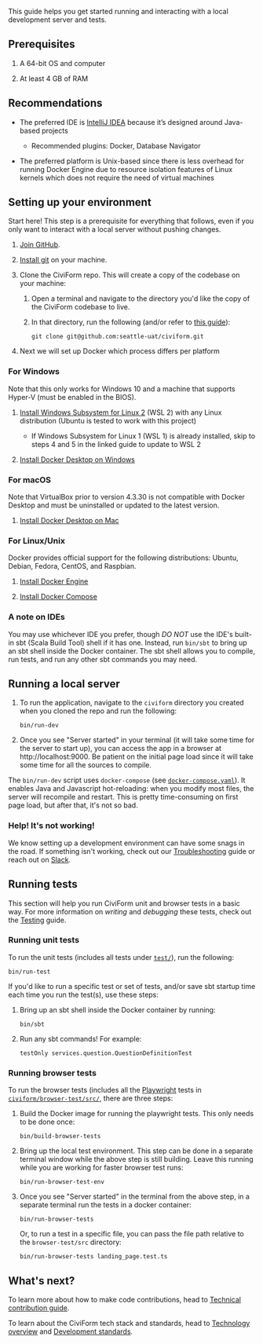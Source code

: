 This guide helps you get started running and interacting with a local development server and tests.

## Prerequisites

1. A 64-bit OS and computer

1. At least 4 GB of RAM

## Recommendations

* The preferred IDE is [IntelliJ IDEA](https://www.jetbrains.com/idea/download/) because it’s designed around Java-based projects

    * Recommended plugins: Docker, Database Navigator

* The preferred platform is Unix-based since there is less overhead for running Docker Engine due to resource isolation features of Linux kernels which does not require the need of virtual machines 

## Setting up your environment

Start here! This step is a prerequisite for everything that follows, even if you only want to interact with a local server without pushing changes.

1. [Join GitHub](https://github.com/join).

1. [Install git](https://github.com/git-guides/install-git) on your machine.

1. Clone the CiviForm repo. This will create a copy of the codebase on your machine:

    1. Open a terminal and navigate to the directory you'd like the copy of the CiviForm codebase to live.
    1. In that directory, run the following (and/or refer to
       [this guide](https://docs.github.com/en/github/creating-cloning-and-archiving-repositories/cloning-a-repository)):

           git clone git@github.com:seattle-uat/civiform.git

1. Next we will set up Docker which process differs per platform


### For Windows

Note that this only works for Windows 10 and a machine that supports Hyper-V (must be enabled in the BIOS).

1. [Install Windows Subsystem for Linux 2](https://docs.microsoft.com/en-us/windows/wsl/install-win10) (WSL 2) with any Linux distribution (Ubuntu is tested to work with this project)
    * If Windows Subsystem for Linux 1 (WSL 1) is already installed, skip to steps 4 and 5 in the linked guide to update to WSL 2

1. [Install Docker Desktop on Windows](https://docs.docker.com/docker-for-windows/install/)


### For macOS

Note that VirtualBox prior to version 4.3.30 is not compatible with Docker Desktop and must be uninstalled or updated to the latest version.

1. [Install Docker Desktop on Mac](https://docs.docker.com/docker-for-mac/install/)


### For Linux/Unix

Docker provides official support for the following distributions: Ubuntu, Debian, Fedora, CentOS, and Raspbian.

1. [Install Docker Engine](https://docs.docker.com/engine/install/)

1. [Install Docker Compose](https://docs.docker.com/compose/install/)


### A note on IDEs

You may use whichever IDE you prefer, though _DO NOT_ use the IDE's built-in sbt (Scala Build Tool) shell if it has one. Instead, run `bin/sbt` to bring up an sbt shell inside the Docker container. The sbt shell allows you to compile, run tests, and run any other sbt commands you may need.


## Running a local server

1. To run the application, navigate to the `civiform` directory you created when you cloned the repo and run the following:

       bin/run-dev

2. Once you see "Server started" in your terminal (it will take some time for the server to start up),
   you can access the app in a browser at http://localhost:9000.
   Be patient on the initial page load since it will take some time for all the sources to compile.

The `bin/run-dev` script uses `docker-compose` (see [`docker-compose.yaml`](https://github.com/seattle-uat/civiform/blob/main/docker-compose.yml)). It enables Java and Javascript hot-reloading: when you modify most files, the server will recompile and restart. This is pretty time-consuming on first page load, but after that, it's not so bad.

### Help! It's not working!

We know setting up a development environment can have some snags in the road. If something isn't working, check out our [Troubleshooting](https://github.com/seattle-uat/civiform/wiki/Dev-troubleshooting) guide or reach out on [Slack](https://join.slack.com/t/civiform/shared_invite/zt-niap7ys1-RAICICUpDJfjpizjyjBr7Q).

## Running tests

This section will help you run CiviForm unit and browser tests in a basic way. For more information on _writing_ and _debugging_ these tests, check out the [Testing](https://github.com/seattle-uat/civiform/wiki/Testing) guide.

### Running unit tests

To run the unit tests (includes all tests under [`test/`](https://github.com/seattle-uat/civiform/tree/main/universal-application-tool-0.0.1/test)), run the following:

```
bin/run-test
```

If you'd like to run a specific test or set of tests, and/or save sbt startup time each time you run the test(s), use these steps:

1. Bring up an sbt shell inside the Docker container by running:

       bin/sbt

1. Run any sbt commands! For example:

       testOnly services.question.QuestionDefinitionTest

### Running browser tests

To run the browser tests (includes all the [Playwright](https://playwright.dev/) tests in
[`civiform/browser-test/src/`](https://github.com/seattle-uat/civiform/tree/main/browser-test/src),
there are three steps:

1. Build the Docker image for running the playwright tests. This only needs to be done once:

       bin/build-browser-tests

1. Bring up the local test environment. This step can be done in a separate terminal window while the
   above step is still building.
   Leave this running while you are working for faster browser test runs:

       bin/run-browser-test-env

1. Once you see "Server started" in the terminal from the above step, in a separate terminal run the
   tests in a docker container:

       bin/run-browser-tests

   Or, to run a test in a specific file, you can pass the file path relative to the `browser-test/src` directory:

       bin/run-browser-tests landing_page.test.ts


## What's next?

To learn more about how to make code contributions, head to [Technical contribution guide](https://github.com/seattle-uat/civiform/wiki/Technical-contributions).

To learn about the CiviForm tech stack and standards, head to [Technology overview](https://github.com/seattle-uat/civiform/wiki/Dev-guide-&-standards) and [Development standards](https://github.com/seattle-uat/civiform/wiki/Development-standards).